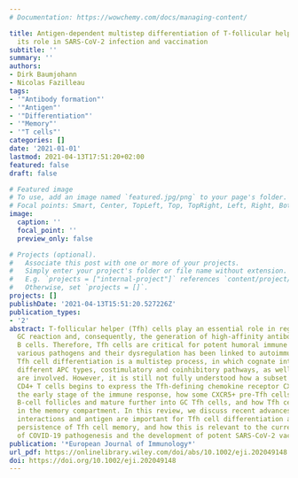 ```yaml
---
# Documentation: https://wowchemy.com/docs/managing-content/

title: Antigen-dependent multistep differentiation of T-follicular helper cells and
  its role in SARS-CoV-2 infection and vaccination
subtitle: ''
summary: ''
authors:
- Dirk Baumjohann
- Nicolas Fazilleau
tags:
- '"Antibody formation"'
- '"Antigen"'
- '"Differentiation"'
- '"Memory"'
- '"T cells"'
categories: []
date: '2021-01-01'
lastmod: 2021-04-13T17:51:20+02:00
featured: false
draft: false

# Featured image
# To use, add an image named `featured.jpg/png` to your page's folder.
# Focal points: Smart, Center, TopLeft, Top, TopRight, Left, Right, BottomLeft, Bottom, BottomRight.
image:
  caption: ''
  focal_point: ''
  preview_only: false

# Projects (optional).
#   Associate this post with one or more of your projects.
#   Simply enter your project's folder or file name without extension.
#   E.g. `projects = ["internal-project"]` references `content/project/deep-learning/index.md`.
#   Otherwise, set `projects = []`.
projects: []
publishDate: '2021-04-13T15:51:20.527226Z'
publication_types:
- '2'
abstract: T-follicular helper (Tfh) cells play an essential role in regulating the
  GC reaction and, consequently, the generation of high-affinity antibodies and memory
  B cells. Therefore, Tfh cells are critical for potent humoral immune responses against
  various pathogens and their dysregulation has been linked to autoimmunity and cancer.
  Tfh cell differentiation is a multistep process, in which cognate interactions with
  different APC types, costimulatory and coinhibitory pathways, as well as cytokines
  are involved. However, it is still not fully understood how a subset of activated
  CD4+ T cells begins to express the Tfh-defining chemokine receptor CXCR5 during
  the early stage of the immune response, how some CXCR5+ pre-Tfh cells enter the
  B-cell follicles and mature further into GC Tfh cells, and how Tfh cells are maintained
  in the memory compartment. In this review, we discuss recent advances on how cognate
  interactions and antigen are important for Tfh cell differentiation and long-term
  persistence of Tfh cell memory, and how this is relevant to the current understanding
  of COVID-19 pathogenesis and the development of potent SARS-CoV-2 vaccines.
publication: '*European Journal of Immunology*'
url_pdf: https://onlinelibrary.wiley.com/doi/abs/10.1002/eji.202049148
doi: https://doi.org/10.1002/eji.202049148
---
```

